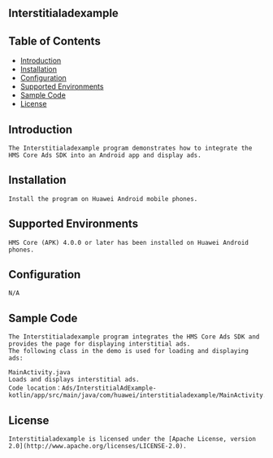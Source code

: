 ## Interstitialadexample


## Table of Contents

 * [Introduction](#introduction)
 * [Installation](#installation)
 * [Configuration ](#configuration)
 * [Supported Environments](#supported-environments)
 * [Sample Code](#sample-code)
 * [License](#license)
 
 
## Introduction
    The Interstitialadexample program demonstrates how to integrate the HMS Core Ads SDK into an Android app and display ads.

## Installation
    Install the program on Huawei Android mobile phones.
    
## Supported Environments
    HMS Core (APK) 4.0.0 or later has been installed on Huawei Android phones.
	
## Configuration 
    N/A
	
## Sample Code
    The Interstitialadexample program integrates the HMS Core Ads SDK and provides the page for displaying interstitial ads.
    The following class in the demo is used for loading and displaying ads:

    MainActivity.java
    Loads and displays interstitial ads.
    Code location：Ads/InterstitialAdExample-kotlin/app/src/main/java/com/huawei/interstitialadexample/MainActivity.kt

##  License
    Interstitialadexample is licensed under the [Apache License, version 2.0](http://www.apache.org/licenses/LICENSE-2.0).

